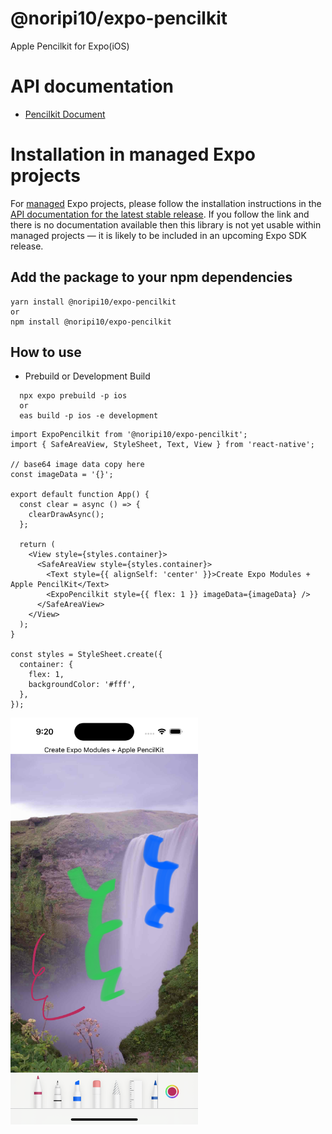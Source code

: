 # @noripi10/expo-pencilkit

Apple Pencilkit for Expo(iOS)

# API documentation

- [Pencilkit Document](https://developer.apple.com/documentation/pencilkit)

# Installation in managed Expo projects

For [managed](https://docs.expo.dev/versions/latest/introduction/managed-vs-bare/) Expo projects, please follow the installation instructions in the [API documentation for the latest stable release](#api-documentation). If you follow the link and there is no documentation available then this library is not yet usable within managed projects &mdash; it is likely to be included in an upcoming Expo SDK release.

## Add the package to your npm dependencies

```
yarn install @noripi10/expo-pencilkit
or
npm install @noripi10/expo-pencilkit
```

## How to use

- Prebuild or Development Build

```
  npx expo prebuild -p ios
  or
  eas build -p ios -e development
```

```tsx
import ExpoPencilkit from '@noripi10/expo-pencilkit';
import { SafeAreaView, StyleSheet, Text, View } from 'react-native';

// base64 image data copy here
const imageData = '{}';

export default function App() {
  const clear = async () => {
    clearDrawAsync();
  };

  return (
    <View style={styles.container}>
      <SafeAreaView style={styles.container}>
        <Text style={{ alignSelf: 'center' }}>Create Expo Modules + Apple PencilKit</Text>
        <ExpoPencilkit style={{ flex: 1 }} imageData={imageData} />
      </SafeAreaView>
    </View>
  );
}

const styles = StyleSheet.create({
  container: {
    flex: 1,
    backgroundColor: '#fff',
  },
});
```

<img src="images/sample.png" alt="Sample" width="300px">
